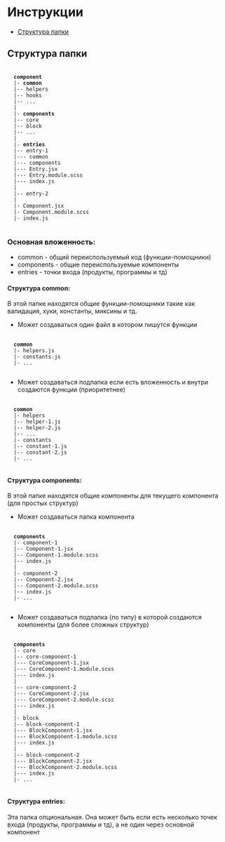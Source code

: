 # Инструкции

- [Структура папки](#структура-папки)

## Структура папки

<pre>
 <code>
  <b>component</b>
  |- <b>common</b>
  |-- helpers
  |-- hooks
  |-- ...
  |
  |- <b>components</b>
  |-- core
  |-- block
  |-- ...
  |
  |- <b>entries</b>
  |-- entry-1
  |--- common
  |--- components
  |--- Entry.jsx
  |--- Entry.module.scss
  |--- index.js
  |
  |-- entry-2
  |
  |- Component.jsx
  |- Component.module.scss
  |- index.js
 </code>
</pre>

### Основная вложенность:

- common - общий переиспользуемый код (функции-помощники)
- components - общие переиспользуемые компоненты
- entries - точки входа (продукты, программы и тд)

#### Структура common:

В этой папке находятся общие функции-помощники такие как валидация, хуки, константы, миксины и тд.

- Может создаваться один файл в котором пишутся функции
<pre>
 <code>
  <b>common</b>
  |- helpers.js
  |- constants.js
  |- ...
 </code>
</pre>

- Может создаваться подпапка если есть вложенность и внутри создаются функции (приоритетнее)
<pre>
 <code>
  <b>common</b>
  |- helpers
  |-- helper-1.js
  |-- helper-2.js
  |-- ...
  |- constants
  |-- constant-1.js
  |-- constant-2.js
  |- ...
 </code>
</pre>

#### Структура сomponents:

В этой папке находятся общие компоненты для текущего компонента (для простых структур)

- Может создаваться папка компонента
<pre>
 <code>
  <b>сomponents</b>
  |- component-1
  |-- Component-1.jsx
  |-- Component-1.module.scss
  |-- index.js
  |
  |- component-2
  |-- Component-2.jsx
  |-- Component-2.module.scss
  |-- index.js
  |- ...
 </code>
</pre>

- Может создаваться подпапка (по типу) в которой создаются компоненты (для более сложных структур)
<pre>
 <code>
  <b>сomponents</b>
  |- core
  |-- core-component-1
  |--- CoreComponent-1.jsx
  |--- CoreComponent-1.module.scss
  |--- index.js
  |
  |-- core-component-2
  |--- CoreComponent-2.jsx
  |--- CoreComponent-2.module.scss
  |--- index.js
  |
  |- block
  |-- block-component-1
  |--- BlockComponent-1.jsx
  |--- BlockComponent-1.module.scss
  |--- index.js
  |
  |-- block-component-2
  |--- BlockComponent-2.jsx
  |--- BlockComponent-2.module.scss
  |--- index.js
  |- ...
 </code>
</pre>

#### Структура entries:
Эта папка опциональная. Она может быть если есть несколько точек входа (продукты, программы и тд), а не один через основной компонент
